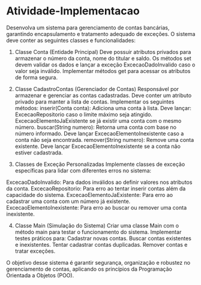 # Atividade-Implementacao

Desenvolva um sistema para gerenciamento de contas bancárias, garantindo encapsulamento e tratamento adequado de exceções. O sistema deve conter as seguintes classes e funcionalidades:

1. Classe Conta (Entidade Principal)
Deve possuir atributos privados para armazenar o número da conta, nome do titular e saldo. Os métodos set devem validar os dados e lançar a exceção ExcecaoDadoInvalido caso o valor seja inválido.
Implementar métodos get para acessar os atributos de forma segura.

2. Classe CadastroContas (Gerenciador de Contas)
Responsável por armazenar e gerenciar as contas cadastradas.
Deve conter um atributo privado para manter a lista de contas.
Implementar os seguintes métodos:
inserir(Conta conta): Adiciona uma conta à lista.
Deve lançar:
ExcecaoRepositorio caso o limite máximo seja atingido.
ExcecaoElementoJaExistente se já existir uma conta com o mesmo número.
buscar(String numero): Retorna uma conta com base no número informado. Deve lançar ExcecaoElementoInexistente caso a conta não seja encontrada.
remover(String numero): Remove uma conta existente. Deve lançar ExcecaoElementoInexistente se a conta não estiver cadastrada.

3. Classes de Exceção Personalizadas
Implemente classes de exceção específicas para lidar com diferentes erros no sistema:

ExcecaoDadoInvalido: Para dados inválidos ao definir valores nos atributos da conta.
ExcecaoRepositorio: Para erro ao tentar inserir contas além da capacidade do sistema.
ExcecaoElementoJaExistente: Para erro ao cadastrar uma conta com um número já existente.
ExcecaoElementoInexistente: Para erro ao buscar ou remover uma conta inexistente.

4. Classe Main (Simulação do Sistema)
Criar uma classe Main com o método main para testar o funcionamento do sistema.
Implementar testes práticos para:
Cadastrar novas contas.
Buscar contas existentes e inexistentes.
Tentar cadastrar contas duplicadas.
Remover contas e tratar exceções.


O objetivo desse sistema é garantir segurança, organização e robustez no gerenciamento de contas, aplicando os princípios da Programação Orientada a Objetos (POO).